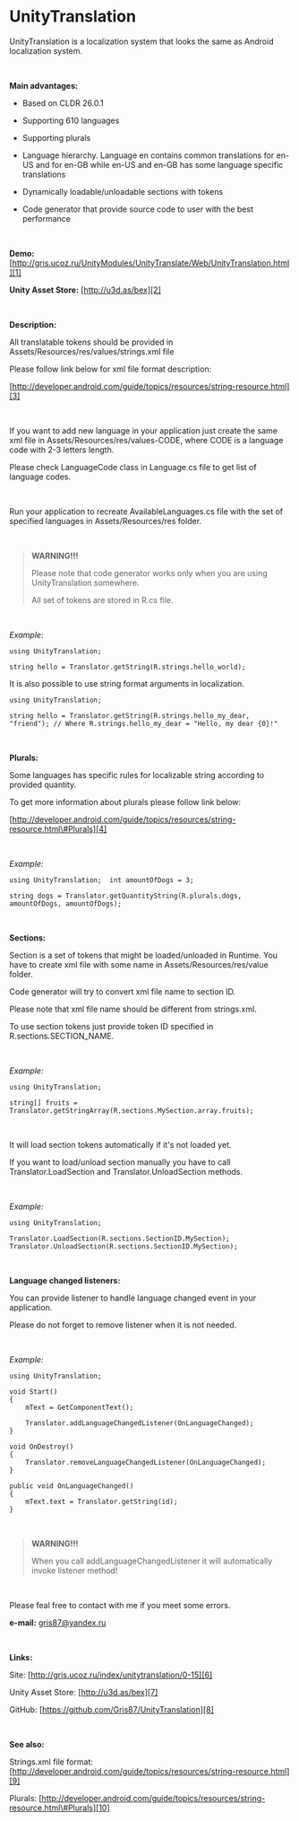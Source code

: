 UnityTranslation
================

UnityTranslation is a localization system that looks the same as Android
localization system.

 

**Main advantages:**

-   Based on CLDR 26.0.1

-   Supporting 610 languages

-   Supporting plurals​

-   Language hierarchy. Language en contains common translations for en-US and
    for en-GB while en-US and en-GB has some language specific translations

-   Dynamically loadable/unloadable sections with tokens

-   Code generator that provide source code to user with the best performance

 

**Demo:**
[http://gris.ucoz.ru/UnityModules/UnityTranslate/Web/UnityTranslation.html][1]

[1]: <http://gris.ucoz.ru/UnityModules/UnityTranslate/Web/UnityTranslation.html>

**Unity Asset Store:** [http://u3d.as/bex][2]

[2]: <http://u3d.as/bex>

 

**Description:**

All translatable tokens should be provided in
Assets/Resources/res/values/strings.xml file​

Please follow link below for xml file format description:

[http://developer.android.com/guide/topics/resources/string-resource.html][3]

[3]: <http://developer.android.com/guide/topics/resources/string-resource.html>

 

If you want to add new language in your application just create the same xml
file in Assets/Resources/res/values-CODE, where CODE is a language code with 2-3
letters length.

Please check LanguageCode class in Language.cs file to get list of language
codes.

 

Run your application to recreate AvailableLanguages.cs file with the set of
specified languages in Assets/Resources/res folder.

 

>   **WARNING!!!**
>   
>   Please note that code generator works only when you are using
>   UnityTranslation somewhere.
>   
>   All set of tokens are stored in R.cs file.

 

*Example:*

~~~~~~~~~~~~~~~~~~~~~~~~~~~~~~~~~~~~~~~~~~~~~~~~~~~~~~~~~~~~~~~~~~~~~~~~~~~~~~~~
using UnityTranslation;

string hello = Translator.getString(R.strings.hello_world);
~~~~~~~~~~~~~~~~~~~~~~~~~~~~~~~~~~~~~~~~~~~~~~~~~~~~~~~~~~~~~~~~~~~~~~~~~~~~~~~~

It is also possible to use string format arguments in localization.

~~~~~~~~~~~~~~~~~~~~~~~~~~~~~~~~~~~~~~~~~~~~~~~~~~~~~~~~~~~~~~~~~~~~~~~~~~~~~~~~
using UnityTranslation;

string hello = Translator.getString(R.strings.hello_my_dear, "friend"); // Where R.strings.hello_my_dear = "Hello, my dear {0}!"
~~~~~~~~~~~~~~~~~~~~~~~~~~~~~~~~~~~~~~~~~~~~~~~~~~~~~~~~~~~~~~~~~~~~~~~~~~~~~~~~

 

**Plurals:**

Some languages has specific rules for localizable string according to provided
quantity.

To get more information about plurals please follow link below:

[http://developer.android.com/guide/topics/resources/string-resource.html\#Plurals][4]

[4]: <http://developer.android.com/guide/topics/resources/string-resource.html\#Plurals>

 

*Example:*

~~~~~~~~~~~~~~~~~~~~~~~~~~~~~~~~~~~~~~~~~~~~~~~~~~~~~~~~~~~~~~~~~~~~~~~~~~~~~~~~
using UnityTranslation;  int amountOfDogs = 3;

string dogs = Translator.getQuantityString(R.plurals.dogs, amountOfDogs, amountOfDogs);
~~~~~~~~~~~~~~~~~~~~~~~~~~~~~~~~~~~~~~~~~~~~~~~~~~~~~~~~~~~~~~~~~~~~~~~~~~~~~~~~

 

**Sections:**

Section is a set of tokens that might be loaded/unloaded in Runtime. You have to
create xml file with some name in Assets/Resources/res/value folder.

Code generator will try to convert xml file name to section ID.

Please note that xml file name should be different from strings.xml.

To use section tokens just provide token ID specified in
R.sections.SECTION\_NAME.

 

*Example:*

~~~~~~~~~~~~~~~~~~~~~~~~~~~~~~~~~~~~~~~~~~~~~~~~~~~~~~~~~~~~~~~~~~~~~~~~~~~~~~~~
using UnityTranslation;

string[] fruits = Translator.getStringArray(R.sections.MySection.array.fruits);
~~~~~~~~~~~~~~~~~~~~~~~~~~~~~~~~~~~~~~~~~~~~~~~~~~~~~~~~~~~~~~~~~~~~~~~~~~~~~~~~

 

It will load section tokens automatically if it's not loaded yet.

If you want to load/unload section manually you have to call
Translator.LoadSection and Translator.UnloadSection methods.

 

*Example:*

~~~~~~~~~~~~~~~~~~~~~~~~~~~~~~~~~~~~~~~~~~~~~~~~~~~~~~~~~~~~~~~~~~~~~~~~~~~~~~~~
using UnityTranslation;

Translator.LoadSection(R.sections.SectionID.MySection);
Translator.UnloadSection(R.sections.SectionID.MySection);
~~~~~~~~~~~~~~~~~~~~~~~~~~~~~~~~~~~~~~~~~~~~~~~~~~~~~~~~~~~~~~~~~~~~~~~~~~~~~~~~

 

**Language changed listeners:**

You can provide listener to handle language changed event in your application.

Please do not forget to remove listener when it is not needed.

 

*Example:*

~~~~~~~~~~~~~~~~~~~~~~~~~~~~~~~~~~~~~~~~~~~~~~~~~~~~~~~~~~~~~~~~~~~~~~~~~~~~~~~~
using UnityTranslation;

void Start()
{
    mText = GetComponentText();

    Translator.addLanguageChangedListener(OnLanguageChanged);
}

void OnDestroy()
{
    Translator.removeLanguageChangedListener(OnLanguageChanged);
}

public void OnLanguageChanged()
{
    mText.text = Translator.getString(id);
}
~~~~~~~~~~~~~~~~~~~~~~~~~~~~~~~~~~~~~~~~~~~~~~~~~~~~~~~~~~~~~~~~~~~~~~~~~~~~~~~~

 

>   **WARNING!!!**
>   
>   When you call addLanguageChangedListener it will automatically invoke
>   listener method!

 

Please feal free to contact with me if you meet some errors.

**e-mail:** [gris87@yandex.ru][5]

[5]: <mailto:gris87@yandex.ru>

 

**Links:**

Site: [http://gris.ucoz.ru/index/unitytranslation/0-15][6]

[6]: <http://gris.ucoz.ru/index/unitytranslation/0-15>

Unity Asset Store: [http://u3d.as/bex][7]

[7]: <http://u3d.as/bex>

GitHub: [https://github.com/Gris87/UnityTranslation][8]

[8]: <https://github.com/Gris87/UnityTranslation>

 

**See also:**

Strings.xml file format:
[http://developer.android.com/guide/topics/resources/string-resource.html][9]

[9]: <http://developer.android.com/guide/topics/resources/string-resource.html>

Plurals:
[http://developer.android.com/guide/topics/resources/string-resource.html\#Plurals][10]

[10]: <http://developer.android.com/guide/topics/resources/string-resource.html\#Plurals>
